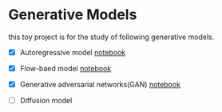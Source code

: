 # Generative Models
this toy project is for the study of following generative models.

* [x] Autoregressive model [notebook](run_arm_model.ipynb)
* [x] Flow-baed model [notebook](run_flow_model.ipynb)
* [x] Generative adversarial networks(GAN) [notebook](run_gan_model.ipynb)
* [ ] Diffusion model

